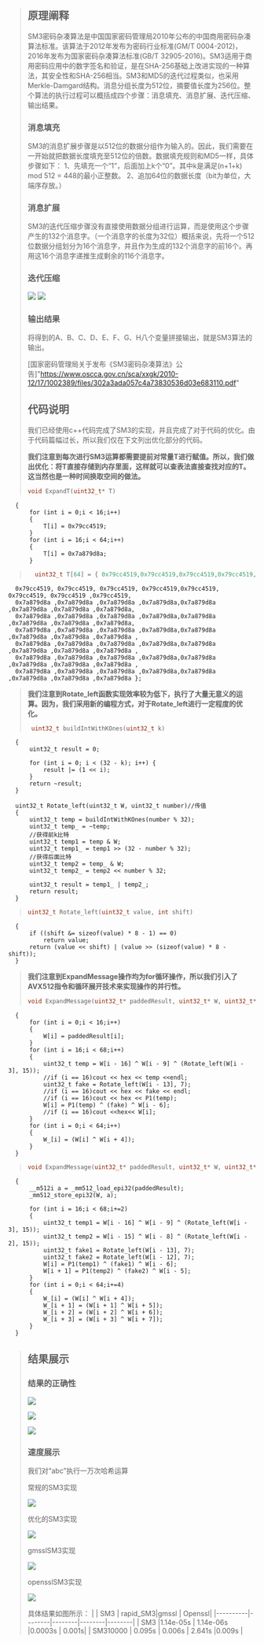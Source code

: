 > ## 原理阐释
> SM3密码杂凑算法是中国国家密码管理局2010年公布的中国商用密码杂凑算法标准。该算法于2012年发布为密码行业标准(GM/T 0004-2012)，2016年发布为国家密码杂凑算法标准(GB/T 32905-2016)。SM3适用于商用密码应用中的数字签名和验证，是在SHA-256基础上改进实现的一种算法，其安全性和SHA-256相当。SM3和MD5的迭代过程类似，也采用Merkle-Damgard结构。消息分组长度为512位，摘要值长度为256位。整个算法的执行过程可以概括成四个步骤：消息填充、消息扩展、迭代压缩、输出结果。
> ### 消息填充
> SM3的消息扩展步骤是以512位的数据分组作为输入的。因此，我们需要在一开始就把数据长度填充至512位的倍数。数据填充规则和MD5一样，具体步骤如下：
1、先填充一个“1”，后面加上k个“0”。其中k是满足(n+1+k) mod 512 = 448的最小正整数。
2、追加64位的数据长度（bit为单位，大端序存放。）
>### 消息扩展
> SM3的迭代压缩步骤没有直接使用数据分组进行运算，而是使用这个步骤产生的132个消息字。（一个消息字的长度为32位）概括来说，先将一个512位数据分组划分为16个消息字，并且作为生成的132个消息字的前16个。再用这16个消息字递推生成剩余的116个消息字。
>### 迭代压缩
> 
>
>![](1.webp.jpg)
>![](2.webp.jpg)
>
> 
>### 输出结果
> 将得到的A、B、C、D、E、F、G、H八个变量拼接输出，就是SM3算法的输出。
>
> [国家密码管理局关于发布《SM3密码杂凑算法》公告]"https://www.oscca.gov.cn/sca/xxgk/2010-12/17/1002389/files/302a3ada057c4a73830536d03e683110.pdf"
> ## 代码说明
> 我们已经使用c++代码完成了SM3的实现，并且完成了对于代码的优化。由于代码篇幅过长，所以我们仅在下文列出优化部分的代码。
> 
>  __我们注意到每次进行SM3运算都需要提前对常量T进行赋值。所以，我们做出优化：将T直接存储到内存里面，这样就可以查表法直接查找对应的T。这当然也是一种时间换取空间的做法。__
>
>    ```c++
>    void ExpandT(uint32_t* T)
      {
	      for (int i = 0;i < 16;i++)
	      {
		      T[i] = 0x79cc4519;
	      }
	      for (int i = 16;i < 64;i++)
	      {
		      T[i] = 0x7a879d8a;
	      }
>   ```c++
>     uint32_t T[64] = { 0x79cc4519,0x79cc4519,0x79cc4519,0x79cc4519,0x79cc4519,0x79cc4519,0x79cc4519,0x79cc4519,
      0x79cc4519, 0x79cc4519, 0x79cc4519, 0x79cc4519,0x79cc4519, 0x79cc4519, 0x79cc4519 ,0x79cc4519,
      0x7a879d8a ,0x7a879d8a ,0x7a879d8a ,0x7a879d8a,0x7a879d8a ,0x7a879d8a ,0x7a879d8a ,0x7a879d8a,
      0x7a879d8a ,0x7a879d8a ,0x7a879d8a ,0x7a879d8a,0x7a879d8a ,0x7a879d8a ,0x7a879d8a ,0x7a879d8a,
      0x7a879d8a ,0x7a879d8a ,0x7a879d8a ,0x7a879d8a,0x7a879d8a ,0x7a879d8a ,0x7a879d8a ,0x7a879d8a ,
      0x7a879d8a ,0x7a879d8a ,0x7a879d8a ,0x7a879d8a,0x7a879d8a ,0x7a879d8a ,0x7a879d8a ,0x7a879d8a ,
      0x7a879d8a ,0x7a879d8a ,0x7a879d8a ,0x7a879d8a,0x7a879d8a ,0x7a879d8a ,0x7a879d8a ,0x7a879d8a ,
      0x7a879d8a ,0x7a879d8a ,0x7a879d8a ,0x7a879d8a,0x7a879d8a ,0x7a879d8a ,0x7a879d8a ,0x7a879d8a };

> __我们注意到Rotate_left函数实现效率较为低下，执行了大量无意义的运算。因为，我们采用新的编程方式，对于Rotate_left进行一定程度的优化。__
> ``` c++
>  uint32_t buildIntWithKOnes(uint32_t k)
      {
          uint32_t result = 0;
      
          for (int i = 0; i < (32 - k); i++) {
              result |= (1 << i);
          }
          return ~result;
      }

      uint32_t Rotate_left(uint32_t W, uint32_t number)//传值
      {
          uint32_t temp = buildIntWithKOnes(number % 32);
          uint32_t temp_ = ~temp;
          //获得前k比特
          uint32_t temp1 = temp & W;
          uint32_t temp1_ = temp1 >> (32 - number % 32);
          //获得后面比特
          uint32_t temp2 = temp_ & W;
          uint32_t temp2_ = temp2 << number % 32;
      
          uint32_t result = temp1_ | temp2_;
          return result;
      }
      
> ``` c++
> uint32_t Rotate_left(uint32_t value, int shift)
      {
	      if ((shift &= sizeof(value) * 8 - 1) == 0)
		      return value;
	      return (value << shift) | (value >> (sizeof(value) * 8 - shift));
      }

>
>__我们注意到ExpandMessage操作均为for循环操作，所以我们引入了AVX512指令和循环展开技术来实现操作的并行性。__
>``` c++
>void ExpandMessage(uint32_t* paddedResult, uint32_t* W, uint32_t* W_)
      {
          for (int i = 0;i < 16;i++)
          {
              W[i] = paddedResult[i];
          }
          for (int i = 16;i < 68;i++)
          {
              uint32_t temp = W[i - 16] ^ W[i - 9] ^ (Rotate_left(W[i - 3], 15));
              //if (i == 16)cout << hex << temp <<endl;
              uint32_t fake = Rotate_left(W[i - 13], 7);
              //if (i == 16)cout << hex << fake << endl;
              //if (i == 16)cout << hex << P1(temp);
              W[i] = P1(temp) ^ (fake) ^ W[i - 6];
              //if (i == 16)cout <<hex<< W[i];
          }
          for (int i = 0;i < 64;i++)
          {
              W_[i] = (W[i] ^ W[i + 4]);
          }
      }

>```c++
>void ExpandMessage(uint32_t* paddedResult, uint32_t* W, uint32_t* W_)
      {
	      __m512i a = _mm512_load_epi32(paddedResult);
	      _mm512_store_epi32(W, a);
	
	      for (int i = 16;i < 68;i+=2)
	      {
		      uint32_t temp1 = W[i - 16] ^ W[i - 9] ^ (Rotate_left(W[i - 3], 15));
		      uint32_t temp2 = W[i - 15] ^ W[i - 8] ^ (Rotate_left(W[i - 2], 15));
		      uint32_t fake1 = Rotate_left(W[i - 13], 7);
		      uint32_t fake2 = Rotate_left(W[i - 12], 7);
		      W[i] = P1(temp1) ^ (fake1) ^ W[i - 6];
		      W[i + 1] = P1(temp2) ^ (fake2) ^ W[i - 5];
	      }
	      for (int i = 0;i < 64;i+=4)
	      {
		      W_[i] = (W[i] ^ W[i + 4]);
		      W_[i + 1] = (W[i + 1] ^ W[i + 5]);
		      W_[i + 2] = (W[i + 2] ^ W[i + 6]);
		      W_[i + 3] = (W[i + 3] ^ W[i + 7]);
	      }
      }

>## 结果展示
>### 结果的正确性
>![](SM3_China.png)
>
>
>![](SM3.png)
>
>
>![](SM3_.png)
>
>
>### 速度展示
>我们对“abc”执行一万次哈希运算
>
>常规的SM3实现
>
>
>![](SM310000.png)
>
>
>优化的SM3实现
>
>
>![](SM3s10000.png)
>
>
>gmsslSM3实现
>
>
>![](SM3gmssl10000.png)
>
>
>opensslSM3实现
>
>
>![](SM3OPENSSl10000.png)
>
>
>具体结果如图所示：
>|          | SM3  | rapid_SM3|gmssl   | Openssl| 
>|----------|--------|--------|--------|--------|
>| SM3      |1.14e-05s | 1.14e-06s |0.0003s | 0.001s|
>| SM310000 | 0.095s | 0.006s | 2.641s |0.009s | 
>

